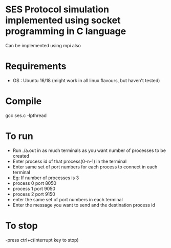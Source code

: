 
# SES Protocol simulation implemented using socket programming in C language
Can be implemented using mpi also

# Requirements
- OS : Ubuntu 16/18 (might work in all linux flavours, but haven't tested)
 

# Compile 
gcc ses.c -lpthread

# To run
- Run ./a.out in as much terminals as you want number of processes to be created
- Enter process id of that process(0-n-1)  in the terminal 
- Enter same set of port numbers for each process to connect in each terminal
- Eg: If number of processes is 3
 - process 0 port 8050
 - process 1 port 9050 
 - process 2 port 9150
- enter the same set of port numbers in each terminal 
- Enter the message you want to send and the destination process id 

# To stop
-press ctrl+c(interrupt key to stop)


